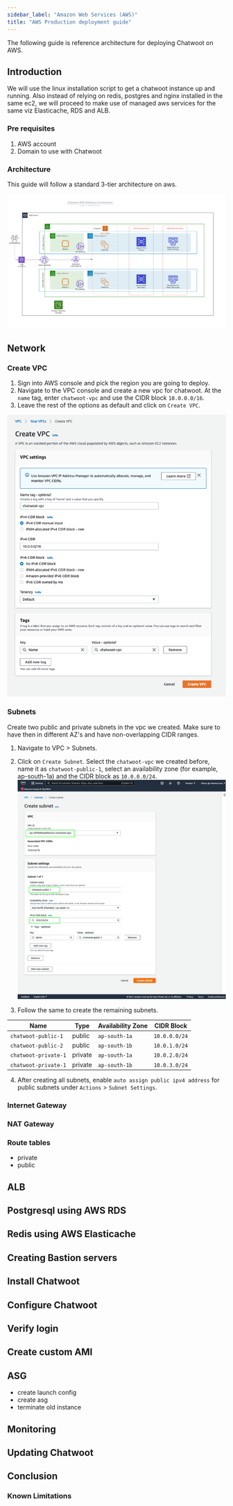 ```yaml
---
sidebar_label: "Amazon Web Services (AWS)"
title: "AWS Production deployment guide"
---
```


The following guide is reference architecture for deploying Chatwoot on AWS.

## Introduction

We will use the linux installation script to get a chatwoot instance up and running. Also instead of
relying on redis, postgres and nginx installed in the same ec2, we will proceed to make use
of managed aws services for the same viz Elasticache, RDS and ALB.

### Pre requisites

1. AWS account
2. Domain to use with Chatwoot

### Architecture

This guide will follow a standard 3-tier architecture on aws. 

![aws-architecture](./images/aws-01-architecture.png)


## Network

### Create VPC

1. Sign into AWS console and pick the region you are going to deploy.
2. Navigate to the VPC console and create a new vpc for chatwoot. At the `name` tag, enter
   `chatwoot-vpc` and use the CIDR block `10.0.0.0/16`.
3. Leave the rest of the options as default and click on `Create VPC`.

![aws-create-vpc](./images/aws-02-create-vpc.png)

### Subnets
Create two public and private subnets in the vpc we created. Make sure to have then in different AZ's and have non-overlapping CIDR ranges.

1. Navigate to VPC > Subnets.
2. Click on `Create Subnet`. Select the `chatwoot-vpc` we created before, name it as `chatwoot-public-1`, select an availability zone (for example, ap-south-1a) and the CIDR block as
`10.0.0.0/24`.
![aws-create-subnet](./images/aws-03-create-subnet.png)

3. Follow the same to create the remaining subnets.

| Name                | Type     | Availability Zone  | CIDR Block    |
| ------------------- | -------- | ------------------ | ------------- |
| `chatwoot-public-1`  | public  | `ap-south-1a`      | `10.0.0.0/24` |
| `chatwoot-public-2`  | public  | `ap-south-1b`      | `10.0.1.0/24` |
| `chatwoot-private-1` | private | `ap-south-1a`      | `10.0.2.0/24` |
| `chatwoot-private-1` | private | `ap-south-1b`      | `10.0.3.0/24` |

4. After creating all subnets, enable `auto assign public ipv4 address` for public subnets under `Actions` > `Subnet Settings`.


### Internet Gateway

### NAT Gateway

### Route tables
- private
- public


## ALB

## Postgresql using AWS RDS

## Redis using AWS Elasticache


## Creating Bastion servers

## Install Chatwoot

## Configure Chatwoot
## Verify login

## Create custom AMI


## ASG
- create launch config
- create asg
- terminate old instance

## Monitoring

## Updating Chatwoot
## Conclusion

### Known Limitations
